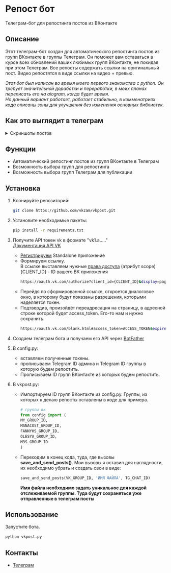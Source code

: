# Репост бот
Телеграм-бот для репостинга постов из ВКонтакте

## Описание
Этот телеграм-бот создан для автоматического репостинга постов из групп ВКонтакте в группы Телеграм. Он поможет вам оставаться в курсе всех обновлений ваших любимых групп ВКонтакте, не покидая при этом Телеграм. Все репосты содержать ссылки на оригинальный пост. Видео репостятся в виде ссылки на видео + превью. 

_Этот бот был написан во время моего первого знакомства с python. Он требует значительной доработки и переработки, в моих планах переписать его на aiogram, когда будет время._  
_Но данный вариант работает, работает стабильно, в комменатриях кода описаны зоны для улучшения без изменения основных библиотек._

## Как это выглядит в телеграм
<details>
<summary>Скриншоты постов</summary>

![alt](example/photos.png)
![alt](example/video.png)

</details>




## Функции
* Автоматический репостинг постов из групп ВКонтакте в Телеграм
* Возможность выбора групп для репостинга
* Возможность выбора групп Телеграм для публикации

## Установка


1. Клонируйте репозиторий:
    ```bash
    git clone https://github.com/vkzam/vkpost.git
    ```
1. Установите необходимые пакеты:
    ```bash
    pip install -r requirements.txt
    ```
1. Получите API токен vk в формате "vk1.a....."  
    <a href="https://dev.vk.com/ru/reference"> Документация API VK</a>  
    * <a href="https://vk.com/editapp?act=create"> Регистрируем</a> Standalone приложение  
    * Формируем ссылку.  
    В ссылке выставляем нужные <a href="https://dev.vk.com/ru/reference/access-rights"> права доступа</a> (атрибут scope)  
    {CLIENT_ID} - ID вашего ВК приложения  
        ```bash    
        https://oauth.vk.com/authorize?client_id={CLIENT_ID}&display=page&redirect_uri=https://oauth.vk.com/blank.html&scope=friends,notify,photos,wall,email,mail,groups,stats,offline&response_type=token&v=5.131
        ```
    * Перейдя по сформированной ссылке, откроется диалоговое окно, в которому будут показаны разрешения, которыми наделяется токен.
    * Подтвердив, произойдёт переадресация на страницу, в адресной строке которой будет access_token. Его-то нам и нужно сохранить.
        ```bash
        https://oauth.vk.com/blank.html#access_token=ACCESS_TOKEN&expires_in=0&user_id=USER_ID
        ```
1. Создаем телеграм бота и получаем его API через <a href="https://t.me/BotFather"> BotFather</a>
1. В config.py:
    * вставляем полученные токены.
    * прописываем Telegram ID админа и Telegram ID группы в которую будем репостить.
    * Прописываем ID групп ВКонтакте из которых будем репостить.

1. В vkpost.py:
    * Импортируем ID групп ВКонтакте из config.py. Группы, из которых я делаю репосты оставлены в коде для примера.
        ```python
        # группы вк
        from config import (
        MY_GROUP_ID,
        MANACOST_GROUP_ID,
        FANNYHS_GROUP_ID,
        OLESYA_GROUP_ID,
        M3S_GROUP_ID
        )
        ```
    * Переходим в конец кода, туда, где вызовы **save_and_send_posts()**. Мои вызовы я оставил для наглядности, их необходимо убрать и создать свои в виде:
        ```python
        save_and_send_posts(VK_GROUP_ID, 'ИМЯ ФАЙЛА', TG_CHAT_ID)
        ```
        **Имя файла необходимо задать уникальное для каждой отслеживаемой группы. Туда будут сохраняться уже отправленные в телеграм посты**

## Использование
Запустите бота. 
```bash
python vkpost.py
```

## Контакты
* <a href="https://t.me/MxCOOL">Телеграм</a>
